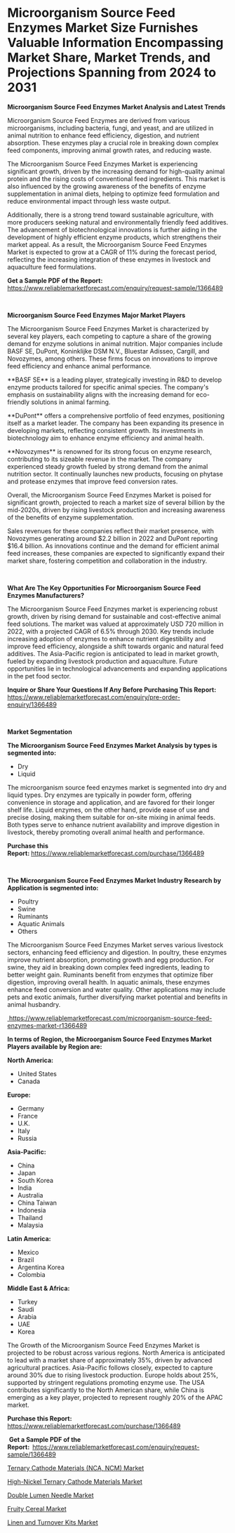 <p><h1>Microorganism Source Feed Enzymes Market Size Furnishes Valuable Information Encompassing Market Share, Market Trends, and Projections Spanning from 2024 to 2031</h1></p><p><strong>Microorganism Source Feed Enzymes Market Analysis and Latest Trends</strong></p>
<p><p>Microorganism Source Feed Enzymes are derived from various microorganisms, including bacteria, fungi, and yeast, and are utilized in animal nutrition to enhance feed efficiency, digestion, and nutrient absorption. These enzymes play a crucial role in breaking down complex feed components, improving animal growth rates, and reducing waste. </p><p>The Microorganism Source Feed Enzymes Market is experiencing significant growth, driven by the increasing demand for high-quality animal protein and the rising costs of conventional feed ingredients. This market is also influenced by the growing awareness of the benefits of enzyme supplementation in animal diets, helping to optimize feed formulation and reduce environmental impact through less waste output. </p><p>Additionally, there is a strong trend toward sustainable agriculture, with more producers seeking natural and environmentally friendly feed additives. The advancement of biotechnological innovations is further aiding in the development of highly efficient enzyme products, which strengthens their market appeal. As a result, the Microorganism Source Feed Enzymes Market is expected to grow at a CAGR of 11% during the forecast period, reflecting the increasing integration of these enzymes in livestock and aquaculture feed formulations.</p></p>
<p><strong>Get a Sample PDF of the Report:&nbsp;</strong> <a href="https://www.reliablemarketforecast.com/enquiry/request-sample/1366489">https://www.reliablemarketforecast.com/enquiry/request-sample/1366489</a></p>
<p>&nbsp;</p>
<p><strong>Microorganism Source Feed Enzymes Major Market Players</strong></p>
<p><p>The Microorganism Source Feed Enzymes Market is characterized by several key players, each competing to capture a share of the growing demand for enzyme solutions in animal nutrition. Major companies include BASF SE, DuPont, Koninklijke DSM N.V., Bluestar Adisseo, Cargill, and Novozymes, among others. These firms focus on innovations to improve feed efficiency and enhance animal performance.</p><p>**BASF SE** is a leading player, strategically investing in R&D to develop enzyme products tailored for specific animal species. The company's emphasis on sustainability aligns with the increasing demand for eco-friendly solutions in animal farming.</p><p>**DuPont** offers a comprehensive portfolio of feed enzymes, positioning itself as a market leader. The company has been expanding its presence in developing markets, reflecting consistent growth. Its investments in biotechnology aim to enhance enzyme efficiency and animal health.</p><p>**Novozymes** is renowned for its strong focus on enzyme research, contributing to its sizeable revenue in the market. The company experienced steady growth fueled by strong demand from the animal nutrition sector. It continually launches new products, focusing on phytase and protease enzymes that improve feed conversion rates.</p><p>Overall, the Microorganism Source Feed Enzymes Market is poised for significant growth, projected to reach a market size of several billion by the mid-2020s, driven by rising livestock production and increasing awareness of the benefits of enzyme supplementation.</p><p>Sales revenues for these companies reflect their market presence, with Novozymes generating around $2.2 billion in 2022 and DuPont reporting $16.4 billion. As innovations continue and the demand for efficient animal feed increases, these companies are expected to significantly expand their market share, fostering competition and collaboration in the industry.</p></p>
<p>&nbsp;</p>
<p><strong>What Are The Key Opportunities For Microorganism Source Feed Enzymes Manufacturers?</strong></p>
<p><p>The Microorganism Source Feed Enzymes market is experiencing robust growth, driven by rising demand for sustainable and cost-effective animal feed solutions. The market was valued at approximately USD 720 million in 2022, with a projected CAGR of 6.5% through 2030. Key trends include increasing adoption of enzymes to enhance nutrient digestibility and improve feed efficiency, alongside a shift towards organic and natural feed additives. The Asia-Pacific region is anticipated to lead in market growth, fueled by expanding livestock production and aquaculture. Future opportunities lie in technological advancements and expanding applications in the pet food sector.</p></p>
<p><strong>Inquire or Share Your Questions If Any Before Purchasing This Report:</strong> <a href="https://www.reliablemarketforecast.com/enquiry/pre-order-enquiry/1366489">https://www.reliablemarketforecast.com/enquiry/pre-order-enquiry/1366489</a></p>
<p>&nbsp;</p>
<p><strong>Market Segmentation</strong></p>
<p><strong>The Microorganism Source Feed Enzymes Market Analysis by types is segmented into:</strong></p>
<p><ul><li>Dry</li><li>Liquid</li></ul></p>
<p><p>The microorganism source feed enzymes market is segmented into dry and liquid types. Dry enzymes are typically in powder form, offering convenience in storage and application, and are favored for their longer shelf life. Liquid enzymes, on the other hand, provide ease of use and precise dosing, making them suitable for on-site mixing in animal feeds. Both types serve to enhance nutrient availability and improve digestion in livestock, thereby promoting overall animal health and performance.</p></p>
<p><strong>Purchase this Report:&nbsp;</strong><a href="https://www.reliablemarketforecast.com/purchase/1366489">https://www.reliablemarketforecast.com/purchase/1366489</a></p>
<p>&nbsp;</p>
<p><strong>The Microorganism Source Feed Enzymes Market Industry Research by Application is segmented into:</strong></p>
<p><ul><li>Poultry</li><li>Swine</li><li>Ruminants</li><li>Aquatic Animals</li><li>Others</li></ul></p>
<p><p>The Microorganism Source Feed Enzymes Market serves various livestock sectors, enhancing feed efficiency and digestion. In poultry, these enzymes improve nutrient absorption, promoting growth and egg production. For swine, they aid in breaking down complex feed ingredients, leading to better weight gain. Ruminants benefit from enzymes that optimize fiber digestion, improving overall health. In aquatic animals, these enzymes enhance feed conversion and water quality. Other applications may include pets and exotic animals, further diversifying market potential and benefits in animal husbandry.</p></p>
<p><a href="https://www.reliablemarketforecast.com/microorganism-source-feed-enzymes-market-r1366489">&nbsp;https://www.reliablemarketforecast.com/microorganism-source-feed-enzymes-market-r1366489</a></p>
<p><strong>In terms of Region, the Microorganism Source Feed Enzymes Market Players available by Region are:</strong></p>
<p>
    <p> <strong> North America: </strong>
        <ul>
            <li>United States</li>
            <li>Canada</li>
        </ul>
        </p> 
    <p> <strong> Europe: </strong>
        <ul>
            <li>Germany</li>
            <li>France</li>
            <li>U.K.</li>
            <li>Italy</li>
            <li>Russia</li>
        </ul>
        </p> 
    <p> <strong> Asia-Pacific: </strong>
        <ul>
            <li>China</li>
            <li>Japan</li>
            <li>South Korea</li>
            <li>India</li>
            <li>Australia</li>
            <li>China Taiwan</li>
            <li>Indonesia</li>
            <li>Thailand</li>
            <li>Malaysia</li>
        </ul>
        </p> 
    <p> <strong> Latin America: </strong>
        <ul>
            <li>Mexico</li>
            <li>Brazil</li>
            <li>Argentina Korea</li>
            <li>Colombia</li>
        </ul>
        </p> 
    <p> <strong> Middle East & Africa: </strong>
        <ul>
            <li>Turkey</li>
            <li>Saudi</li>
            <li>Arabia</li>
            <li>UAE</li>
            <li>Korea</li>
        </ul>
    </p>
    </p>
<p><p>The Growth of the Microorganism Source Feed Enzymes Market is projected to be robust across various regions. North America is anticipated to lead with a market share of approximately 35%, driven by advanced agricultural practices. Asia-Pacific follows closely, expected to capture around 30% due to rising livestock production. Europe holds about 25%, supported by stringent regulations promoting enzyme use. The USA contributes significantly to the North American share, while China is emerging as a key player, projected to represent roughly 20% of the APAC market.</p></p>
<p><strong>Purchase this Report: </strong><a href="https://www.reliablemarketforecast.com/purchase/1366489">https://www.reliablemarketforecast.com/purchase/1366489</a></p>
<p>&nbsp;<strong>Get a Sample PDF of the Report:&nbsp;&nbsp;</strong><a href="https://www.reliablemarketforecast.com/enquiry/request-sample/1366489">https://www.reliablemarketforecast.com/enquiry/request-sample/1366489</a></p>
<p><strong></strong></p>
<p><p><a href="https://issuu.com/reportprime-2/docs/ternary-cathode-materials-nca-ncm-m_4b9002f4c4e219">Ternary Cathode Materials (NCA, NCM) Market</a></p><p><a href="https://issuu.com/reportprime-2/docs/high-nickel-ternary-cathode-materia_6de1140a32614a">High-Nickel Ternary Cathode Materials Market</a></p><p><a href="https://www.linkedin.com/pulse/double-lumen-needle-market-trends-detailed-study-its-8chje?trackingId=tJTEk1IjRt66MI2yd9J%2FCA%3D%3D">Double Lumen Needle Market</a></p><p><a href="https://www.linkedin.com/pulse/fruity-cereal-market-global-insights-sales-trends-2024-xsucf?trackingId=fsbl69gkSxSs1VBTgiE09g%3D%3D">Fruity Cereal Market</a></p><p><a href="https://github.com/BryceTownsendr/Market-Research-Report-List-6/blob/main/linen-and-turnover-kits-market.md">Linen and Turnover Kits Market</a></p></p>